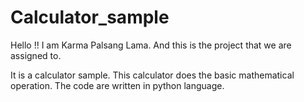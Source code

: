 # Calculator_sample
Hello !! I am Karma Palsang Lama. And this is the project that we are assigned to.

It is a calculator sample. This calculator does the basic mathematical operation.
The code are written in python language.

